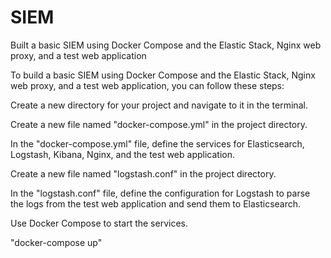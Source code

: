 # SIEM
Built a basic SIEM using Docker Compose and the Elastic Stack, Nginx web proxy, and a test web application

To build a basic SIEM using Docker Compose and the Elastic Stack, Nginx web proxy, and a test web application, you can follow these steps:

Create a new directory for your project and navigate to it in the terminal.

Create a new file named "docker-compose.yml" in the project directory.

In the "docker-compose.yml" file, define the services for Elasticsearch, Logstash, Kibana, Nginx, and the test web application.

Create a new file named "logstash.conf" in the project directory.

In the "logstash.conf" file, define the configuration for Logstash to parse the logs from the test web application and send them to Elasticsearch.

Use Docker Compose to start the services.

"docker-compose up"
